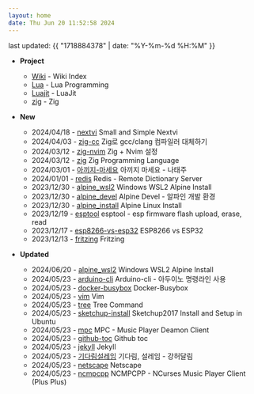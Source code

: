```yaml
---
layout: home
date: Thu Jun 20 11:52:58 2024
---
```


last updated: {{ "1718884378" | date: "%Y-%m-%d %H:%M" }}

* __Project__
	- [Wiki](/wiki/index) - Wiki Index
	- [Lua](/wiki/lua) - Lua Programming
	- [Luajit](/wiki/luajit) - LuaJit
	- [zig](/wiki/zig) - Zig


* __New__
	- 2024/04/18 - [nextvi](wiki/nextvi.md) Small and Simple Nextvi
	- 2024/04/03 - [zig-cc](wiki/zig-cc.md) Zig로 gcc/clang 컴파일러 대체하기
	- 2024/03/12 - [zig-nvim](wiki/zig-nvim.md) Zig + Nvim 설정
	- 2024/03/12 - [zig](wiki/zig.md) Zig Programming Language
	- 2024/03/01 - [아끼지-마세요](wiki/아끼지-마세요.md) 아끼지 마세요 - 나태주
	- 2024/01/01 - [redis](wiki/redis.md) Redis - Remote Dictionary Server
	- 2023/12/30 - [alpine_wsl2](wiki/alpine_wsl2.md) Windows WSL2 Alpine Install
	- 2023/12/30 - [alpine_devel](wiki/alpine_devel.md) Alpine Devel - 알파인 개발 환경
	- 2023/12/30 - [alpine_install](wiki/alpine_install.md) Alpine Linux Install
	- 2023/12/19 - [esptool](wiki/esptool.md) esptool - esp firmware flash upload, erase, read
	- 2023/12/17 - [esp8266-vs-esp32](wiki/esp8266-vs-esp32.md) ESP8266 vs ESP32
	- 2023/12/13 - [fritzing](wiki/fritzing.md) Fritzing

* __Updated__
	- 2024/06/20 - [alpine_wsl2](wiki/alpine_wsl2.md) Windows WSL2 Alpine Install
	- 2024/05/23 - [arduino-cli](wiki/arduino-cli.md) Arduino-cli - 아두이노 명령라인 사용
	- 2024/05/23 - [docker-busybox](wiki/docker-busybox.md) Docker-Busybox
	- 2024/05/23 - [vim](wiki/vim.md) Vim
	- 2024/05/23 - [tree](wiki/tree.md) Tree Command
	- 2024/05/23 - [sketchup-install](wiki/sketchup-install.md) Sketchup2017 Install and Setup in Ubuntu
	- 2024/05/23 - [mpc](wiki/mpc.md) MPC - Music Player Deamon Client
	- 2024/05/23 - [github-toc](wiki/github-toc.md) Github toc
	- 2024/05/23 - [jekyll](wiki/jekyll.md) Jekyll
	- 2024/05/23 - [기다림설레임](wiki/기다림설레임.md) 기다림, 설레임 - 강허달림
	- 2024/05/23 - [netscape](wiki/netscape.md) Netscape
	- 2024/05/23 - [ncmpcpp](wiki/ncmpcpp.md) NCMPCPP - NCurses Music Player Client (Plus Plus)
